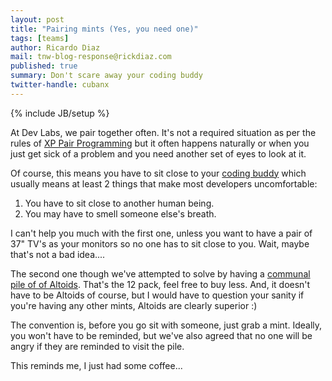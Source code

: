 ```yaml
---
layout: post
title: "Pairing mints (Yes, you need one)"
tags: [teams]
author: Ricardo Diaz
mail: tnw-blog-response@rickdiaz.com
published: true
summary: Don't scare away your coding buddy
twitter-handle: cubanx
---
```

{% include JB/setup %}

At Dev Labs, we pair together often. It's not a required situation as per the rules of [XP Pair Programming][] but it often happens naturally or when you just get sick of a problem and you need another set of eyes to look at it.

Of course, this means you have to sit close to your [coding buddy][] which usually means at least 2 things that make most developers uncomfortable:

1. You have to sit close to another human being.
1. You may have to smell someone else's breath.

I can't help you much with the first one, unless you want to have a pair of 37" TV's as your monitors so no one has to sit close to you. Wait, maybe that's not a bad idea....

The second one though we've attempted to solve by having a [communal pile of of Altoids][]. That's the 12 pack, feel free to buy less. And, it doesn't have to be Altoids of course, but I would have to question your sanity if you're having any other mints, Altoids are clearly superior :)

The convention is, before you go sit with someone, just grab a mint. Ideally, you won't have to be reminded, but we've also agreed that no one will be angry if they are reminded to visit the pile.

This reminds me, I just had some coffee...

[XP Pair Programming]: http://www.extremeprogramming.org/rules/pair.html "Pair Programming"
[coding buddy]: http://www.codinghorror.com/blog/2009/02/whos-your-coding-buddy.html "Who's Your Coding Buddy?"
[communal pile of of Altoids]: http://www.amazon.com/Altoids-Curiously-Strong-Peppermint-1-76-Ounce/dp/B000FKQD5G/ref=sr_1_1?ie=UTF8&qid=1331819354&sr=8-1 "Altoids 12-Pack"